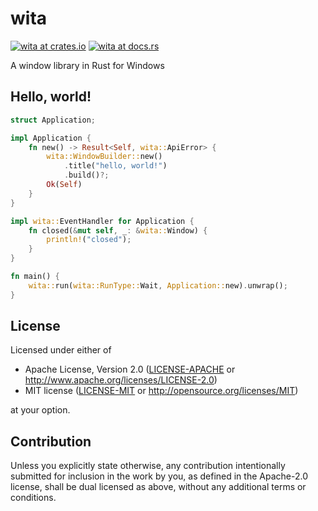 # wita

[![wita at crates.io](https://img.shields.io/crates/v/wita.svg)](https://crates.io/crates/wita)
[![wita at docs.rs](https://docs.rs/wita/badge.svg)](https://docs.rs/wita)

A window library in Rust for Windows

## Hello, world!
```rust
struct Application;

impl Application {
    fn new() -> Result<Self, wita::ApiError> {
        wita::WindowBuilder::new()
            .title("hello, world!")
            .build()?;
        Ok(Self)
    }
}

impl wita::EventHandler for Application {
    fn closed(&mut self, _: &wita::Window) {
        println!("closed");
    }
}

fn main() {
    wita::run(wita::RunType::Wait, Application::new).unwrap();
}
```

## License

Licensed under either of

 * Apache License, Version 2.0
   ([LICENSE-APACHE](LICENSE-APACHE) or http://www.apache.org/licenses/LICENSE-2.0)
 * MIT license
   ([LICENSE-MIT](LICENSE-MIT) or http://opensource.org/licenses/MIT)

at your option.

## Contribution

Unless you explicitly state otherwise, any contribution intentionally submitted
for inclusion in the work by you, as defined in the Apache-2.0 license, shall be
dual licensed as above, without any additional terms or conditions.
